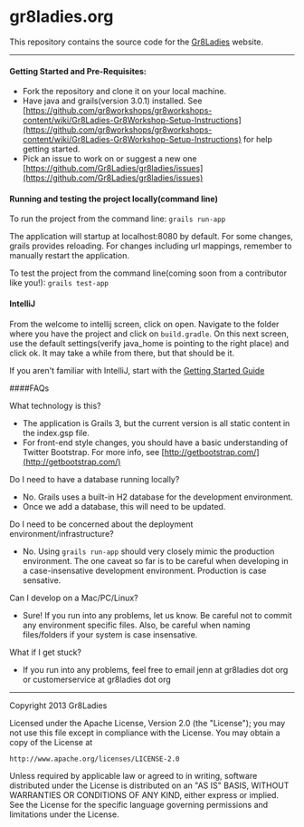 # gr8ladies.org

This repository contains the source code for the [Gr8Ladies](http://www.gr8ladies.org) website.

---

#### Getting Started and Pre-Requisites:

- Fork the repository and clone it on your local machine.
- Have java and grails(version 3.0.1) installed.  See [https://github.com/gr8workshops/gr8workshops-content/wiki/Gr8Ladies-Gr8Workshop-Setup-Instructions](https://github.com/gr8workshops/gr8workshops-content/wiki/Gr8Ladies-Gr8Workshop-Setup-Instructions) for help getting started.
- Pick an issue to work on or suggest a new one [https://github.com/Gr8Ladies/gr8ladies/issues](https://github.com/Gr8Ladies/gr8ladies/issues)

#### Running and testing the project locally(command line)
To run the project from the command line:
`grails run-app`

The application will startup at localhost:8080 by default.  For some changes, grails provides reloading.  For changes including url mappings, remember to manually restart the application.

To test the project from the command line(coming soon from a contributor like you!):
`grails test-app`

#### IntelliJ

From the welcome to intellij screen, click on open. 
Navigate to the folder where you have the project and click on `build.gradle`.
On this next screen, use the default settings(verify java_home is pointing to the right place) and click ok. It may take a while from there, but that should be it.

If you aren't familiar with IntelliJ, start with the [Getting Started Guide](https://www.jetbrains.com/idea/documentation/)

####FAQs

What technology is this?
- The application is Grails 3, but the current version is all static content in the index.gsp file.
- For front-end style changes, you should have a basic understanding of Twitter Bootstrap.  For more info, see [http://getbootstrap.com/](http://getbootstrap.com/)

Do I need to have a database running locally?
- No. Grails uses a built-in H2 database for the development environment.
- Once we add a database, this will need to be updated.

Do I need to be concerned about the deployment environment/infrastructure?
- No.  Using `grails run-app` should very closely mimic the production environment.  The one caveat so far is to be careful when developing in a case-insensative development environment. Production is case sensative.

Can I develop on a Mac/PC/Linux?
- Sure! If you run into any problems, let us know.  Be careful not to commit any environment specific files.  Also, be careful when naming files/folders if your system is case insensative.

What if I get stuck?
- If you run into any problems, feel free to email jenn at gr8ladies dot org or customerservice at gr8ladies dot org

---
Copyright 2013 Gr8Ladies

Licensed under the Apache License, Version 2.0 (the "License");
you may not use this file except in compliance with the License.
You may obtain a copy of the License at

    http://www.apache.org/licenses/LICENSE-2.0

Unless required by applicable law or agreed to in writing, software
distributed under the License is distributed on an "AS IS" BASIS,
WITHOUT WARRANTIES OR CONDITIONS OF ANY KIND, either express or implied.
See the License for the specific language governing permissions and
limitations under the License.
